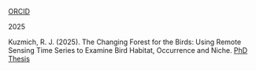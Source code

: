 [ORCID](https://orcid.org/0009-0005-8006-4489)

2025

Kuzmich, R. J. (2025). The Changing Forest for the Birds: Using Remote Sensing Time Series to Examine Bird Habitat, Occurrence and Niche. [PhD Thesis](https://hdl.handle.net/1974/34528)

